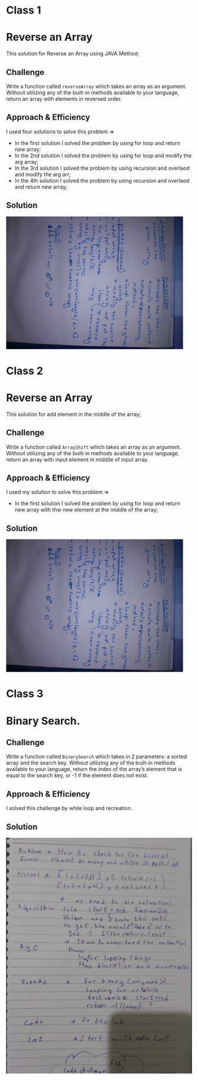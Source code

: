 # Class 1
# Reverse an Array
This solution for Reverse an Array using JAVA Method;

## Challenge
Write a function called `reverseArray` which takes an array as an argument. Without utilizing any of the built-in methods available to your language, return an array with elements in reversed order.

## Approach & Efficiency
I used four solutions to solve this problem =>
* In the first solution I solved the problem by using for loop and return new array;
* In the 2nd solution I solved the problem by using for loop and modify the arg array;
* In the 3rd solution I solved the problem by using recursion and overlaod and modify the arg arr;
* In the 4th solution I solved the problem by using recursion and overlaod and return new array;

## Solution
![](./assets/reverseArray.jpg)



# Class 2

# Reverse an Array
This solution for add element in the middle of the array;

## Challenge
Write a function called `ArrayShift` which takes an array as an argument. Without utilizing any of the built-in methods available to your language, return an array with input element in middile of input array.

## Approach & Efficiency
I used my solution to solve this problem =>
* In the first solution I solved the problem by using for loop and return new array with thw new element at the middle of the array;

## Solution
![](./assets/reverseArray.jpg)



# Class 3

# Binary Search.

## Challenge
Write a function called `BinarySearch` which takes in 2 parameters: a sorted array and the search key. Without utilizing any of the built-in methods available to your language, return the index of the array’s element that is equal to the search key, or -1 if the element does not exist.

## Approach & Efficiency
I solved this challenge by while loop and recreation .

## Solution
![](./assets/BinarySearch.png)



